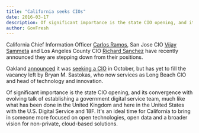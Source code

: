 ```yaml
---
title: "California seeks CIOs"
date: 2016-03-17
description: Of significant importance is the state CIO opening, and its convergence with evolving talk of establishing a government digital service team, much like what has been done in the United Kingdom and here in the United States with the U.S. Digital Service and 18F.
author: GovFresh
---
```




California Chief Information Officer <a href="http://statescoop.com/california-cio-to-step-down-at-end-of-march">Carlos Ramos</a>, San Jose CIO <a href="http://www.govtech.com/dc/articles/San-Jose-Calif-CIO-Vijay-Sammeta-Announces-Retirement.html">Vijay Sammeta</a> and Los Angeles County CIO <a href="http://www.govtech.com/dc/articles/Los-Angeles-County-CIO-Richard-Sanchez-Announces-Retirement.html">Richard Sanchez</a> have recently announced they are stepping down from their positions. 

Oakland <a href="http://www.govfresh.com/2015/10/oakland-seeks-chief-information-officer/">announced</a> it was <a href="http://agency.governmentjobs.com/oaklandca/default.cfm?action=viewclassspec&amp;ClassSpecID=824130">seeking a CIO</a> in October, but has yet to fill the vacancy left by Bryan M. Sastokas, who now services as Long Beach CIO and head of technology and innovation.

Of significant importance is the state CIO opening, and its convergence with evolving talk of establishing a government digital service team, much like what has been done in the United Kingdom and here in the United States with the U.S. Digital Service and 18F. It's an ideal time for California to bring in someone more focused on open technologies, open data and a broader vision for non-private, cloud-based solutions.
